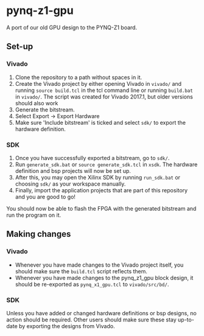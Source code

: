 # pynq-z1-gpu
A port of our old GPU design to the PYNQ-Z1 board.

## Set-up
### Vivado
1. Clone the repository to a path without spaces in it.
1. Create the Vivado project by either opening Vivado in `vivado/` and running `source build.tcl` in the tcl command line or
   running `build.bat` in `vivado/`.
   The script was created for Vivado 2017.1, but older versions should also work
1. Generate the bitstream.
1. Select Export -> Export Hardware
1. Make sure 'Include bitstream' is ticked and select `sdk/` to export the hardware definition.

### SDK
1. Once you have successfully exported a bitstream, go to `sdk/`.
1. Run `generate_sdk.bat` or `source generate_sdk.tcl` in `xsdk`. The hardware definition and bsp projects will now be set up.
1. After this, you may open the Xilinx SDK by running `run_sdk.bat` or choosing `sdk/` as your workspace manually.
1. Finally, import the application projects that are part of this repository and you are good to go!

You should now be able to flash the FPGA with the generated bitstream and run the program on it.

## Making changes
### Vivado
* Whenever you have made changes to the Vivado project itself, you should make sure the `build.tcl` script reflects them.
* Whenever you have made changes to the pynq_z1_gpu block design, it should be re-exported as `pynq_x1_gpu.tcl` to `vivado/src/bd/`.

### SDK
Unless you have added or changed hardware definitions or bsp designs, no action should be required. Other users should make sure these stay up-to-date by exporting the designs from Vivado.
